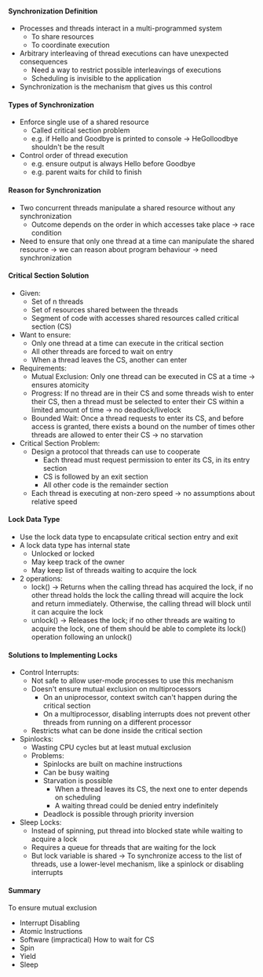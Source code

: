 #### Synchronization Definition
- Processes and threads interact in a multi-programmed system 
	- To share resources
	- To coordinate execution 
- Arbitrary interleaving of thread executions can have unexpected consequences 
	- Need a way to restrict possible interleavings of executions 
	- Scheduling is invisible to the application
- Synchronization is the mechanism that gives us this control
#### Types of Synchronization
- Enforce single use of a shared resource 
	- Called critical section problem 
	- e.g. if Hello and Goodbye is printed to console -> HeGolloodbye shouldn't be the result
- Control order of thread execution
	- e.g. ensure output is always Hello before Goodbye
	- e.g. parent waits for child to finish
#### Reason for Synchronization 
- Two concurrent threads manipulate a shared resource without any synchronization 
	- Outcome depends on the order in which accesses take place -> race condition 
- Need to ensure that only one thread at a time can manipulate the shared resource -> we can reason about program behaviour -> need synchronization 
#### Critical Section Solution 
- Given: 
	- Set of n threads
	- Set of resources shared between the threads
	- Segment of code with accesses shared resources called critical section (CS)
- Want to ensure: 
	- Only one thread at a time can execute in the critical section 
	- All other threads are forced to wait on entry
	- When a thread leaves the CS, another can enter
- Requirements:
	- Mutual Exclusion: Only one thread can be executed in CS at a time -> ensures atomicity
	- Progress: If no thread are in their CS and some threads wish to enter their CS, then a thread must be selected to enter their CS within a limited amount of time -> no deadlock/livelock
	- Bounded Wait: Once a thread requests to enter its CS, and before access is granted, there exists a bound on the number of times other threads are allowed to enter their CS  -> no starvation
- Critical Section Problem: 
	- Design a protocol that threads can use to cooperate
		- Each thread must request permission to enter its CS, in its entry section 
		- CS is followed by an exit section 
		- All other code is the remainder section 
	- Each thread is executing at non-zero speed -> no assumptions about relative speed
#### Lock Data Type
- Use the lock data type to encapsulate critical section entry and exit
- A lock data type has internal state
	- Unlocked or locked
	- May keep track of the owner
	- May keep list of threads waiting to acquire the lock 
- 2 operations:
	- lock() -> Returns when the calling thread has acquired the lock, if no other thread holds the lock the calling thread will acquire the lock and return immediately. Otherwise, the calling thread will block until it can acquire the lock
	- unlock() -> Releases the lock; if no other threads are waiting to acquire the lock, one of them should be able to complete its lock() operation following an unlock()
#### Solutions to Implementing Locks
- Control Interrupts: 
	- Not safe to allow user-mode processes to use this mechanism
	- Doesn't ensure mutual exclusion on multiprocessors
		- On an uniprocessor, context switch can't happen during the critical section
		- On a multiprocessor, disabling interrupts does not prevent other threads from running on a different processor
	- Restricts what can be done inside the critical section
- Spinlocks: 
	- Wasting CPU cycles but at least mutual exclusion 
	- Problems: 
		- Spinlocks are built on machine instructions
		- Can be busy waiting
		- Starvation is possible
			- When a thread leaves its CS, the next one to enter depends on scheduling 
			- A waiting thread could be denied entry indefinitely
		- Deadlock is possible through priority inversion 
- Sleep Locks:
	- Instead of spinning, put thread into blocked state while waiting to acquire a lock 
	- Requires a queue for threads that are waiting for the lock 
	- But lock variable is shared -> To synchronize access to the list of threads, use a lower-level mechanism, like a spinlock or disabling interrupts
#### Summary
To ensure mutual exclusion
- Interrupt Disabling 
- Atomic Instructions
- Software (impractical)
How to wait for CS
- Spin
- Yield 
- Sleep